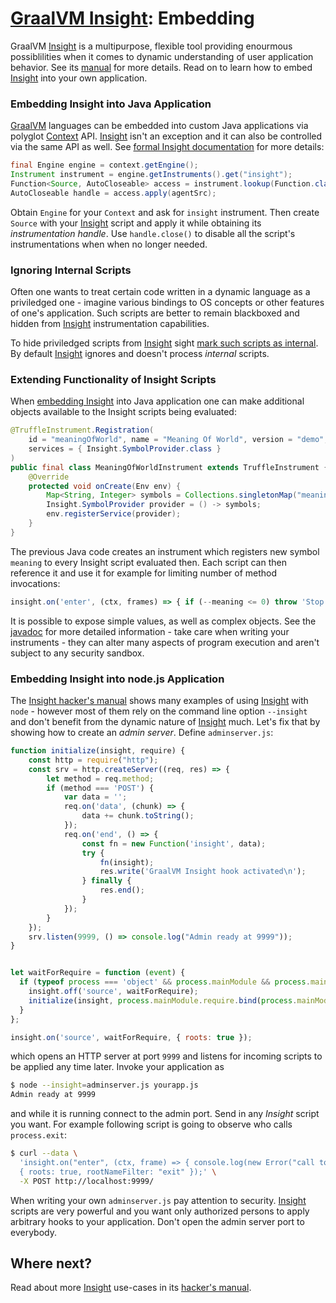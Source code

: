 # [GraalVM Insight](Insight.md): Embedding

GraalVM [Insight](Insight.md) is a multipurpose, flexible tool providing
enourmous possiblilities when it comes to dynamic understanding of user
application behavior. See its [manual](Insight-Manual.md) for more details.
Read on to learn how to embed [Insight](Insight.md) into your own application.

### Embedding Insight into Java Application

[GraalVM](http://graalvm.org) languages can be embedded into custom Java applications via polyglot
[Context](https://www.graalvm.org/sdk/javadoc/org/graalvm/polyglot/Context.html) API.
[Insight](Insight-Manual.md) isn't an exception and it can also be
controlled via the same API as well. See
[formal Insight documentation](https://www.graalvm.org/tools/javadoc/org/graalvm/tools/insight/Insight.html)
for more details:

```java
final Engine engine = context.getEngine();
Instrument instrument = engine.getInstruments().get("insight");
Function<Source, AutoCloseable> access = instrument.lookup(Function.class);
AutoCloseable handle = access.apply(agentSrc);
```

Obtain `Engine` for your `Context` and ask for `insight` instrument. Then create
`Source` with your [Insight](Insight-Manual.md) script and apply it while obtaining
its *instrumentation handle*. Use `handle.close()` to disable all the script's
instrumentations when when no longer needed.

### Ignoring Internal Scripts

Often one wants to treat certain code written in a dynamic language as a
priviledged one - imagine various bindings to OS concepts or other features
of one's application. Such scripts are better to remain blackboxed and hidden
from [Insight](Insight-Manual.md) instrumentation capabilities.

To hide priviledged scripts from [Insight](Insight.md) sight
[mark such scripts as internal](https://www.graalvm.org/sdk/javadoc/org/graalvm/polyglot/Source.Builder.html#internal-boolean-). By default [Insight](Insight.md) ignores and doesn't process *internal* scripts.

### Extending Functionality of Insight Scripts

When [embedding Insight](Insight-Embedding.md#Embedding_Insight_into_Java_Application) into
Java application one can make additional objects available to the Insight
scripts being evaluated:

```java
@TruffleInstrument.Registration(
    id = "meaningOfWorld", name = "Meaning Of World", version = "demo",
    services = { Insight.SymbolProvider.class }
)
public final class MeaningOfWorldInstrument extends TruffleInstrument {
    @Override
    protected void onCreate(Env env) {
        Map<String, Integer> symbols = Collections.singletonMap("meaning", 42);
        Insight.SymbolProvider provider = () -> symbols;
        env.registerService(provider);
    }
}
```

The previous Java code creates an instrument which registers new symbol `meaning` 
to every Insight script evaluated then. Each script can then reference it and use it for example
for limiting number of method invocations:

```js
insight.on('enter', (ctx, frames) => { if (--meaning <= 0) throw 'Stop!' }, { roots : true });
```

It is possible to expose simple values, as well as complex objects. See the 
[javadoc](https://www.graalvm.org/tools/javadoc/org/graalvm/tools/insight/Insight.SymbolProvider.html)
for more detailed information - take care when writing your instruments - they
can alter many aspects of program execution and aren't subject to any security
sandbox.

### Embedding Insight into node.js Application

The [Insight hacker's manual](Insight-Manual.md) shows many examples of using
[Insight](Insight.md) with `node` - however most of them rely on the command
line option `--insight` and don't benefit from the dynamic nature of
[Insight](Insight.md) much. Let's fix that by showing how to create an
*admin server*. Define `adminserver.js`:

```js
function initialize(insight, require) {
    const http = require("http");
    const srv = http.createServer((req, res) => {
        let method = req.method;
        if (method === 'POST') {
            var data = '';
            req.on('data', (chunk) => {
                data += chunk.toString();
            });
            req.on('end', () => {
                const fn = new Function('insight', data);
                try {
                    fn(insight);
                    res.write('GraalVM Insight hook activated\n');
                } finally {
                    res.end();
                }
            });
        }
    });
    srv.listen(9999, () => console.log("Admin ready at 9999"));
}


let waitForRequire = function (event) {
  if (typeof process === 'object' && process.mainModule && process.mainModule.require) {
    insight.off('source', waitForRequire);
    initialize(insight, process.mainModule.require.bind(process.mainModule));
  }
};

insight.on('source', waitForRequire, { roots: true });
```

which opens an HTTP server at port `9999` and listens for incoming scripts to
be applied any time later. Invoke your application as

```bash
$ node --insight=adminserver.js yourapp.js
Admin ready at 9999
```

and while it is running connect to the admin port. Send in any *Insight* script you want.
For example following script is going to observe who calls `process.exit`:

```bash
$ curl --data \
  'insight.on("enter", (ctx, frame) => { console.log(new Error("call to exit").stack); }, \
  { roots: true, rootNameFilter: "exit" });' \
  -X POST http://localhost:9999/
```

When writing your own `adminserver.js` pay attention to security. [Insight](Insight.md)
scripts are very powerful and you want only authorized persons to apply arbitrary
hooks to your application. Don't open the admin server port to everybody.

## Where next?

Read about more [Insight](Insight.md) use-cases in its [hacker's manual](Insight-Manual.md).
